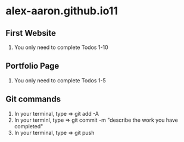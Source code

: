 # alex-aaron.github.io11

## First Website
1) You only need to complete Todos 1-10

## Portfolio Page
1) You only need to complete Todos 1-5

## Git commands
1) In your terminal, type => git add -A
2) In your terminl, type => git commit -m "describe the work you have completed"
3) In your terminal, type => git push